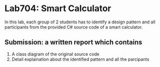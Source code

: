 ﻿# Lab704: Smart Calculator

In this lab, each group of 2 students has to identify a design pattern and all participants 
from the provided C# source code of a smart calculator. 

## Submission: a written report which contains

1. A class diagram of the original source code
2. Detail explaination about the identified pattern and all the parcipants
